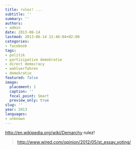 ```yaml
---
title: rulez! ...
subtitle: ''
summary: ''
authors:
- admin
date: 2013-06-14
lastmod: 2013-06-14 21:46:04+02:00
categories:
- facebook
tags:
- politik
- partizipative demokratie
- direct democracy
- wahlverfahren
- demokratie
featured: false
image:
  placement: 1
  caption: ''
  focal_point: Smart
  preview_only: true
slug: ''
year: 2013
languages:
- unknown
---
```


http://en.wikipedia.org/wiki/Demarchy rulez!
> http://www.wired.com/opinion/2012/05/st_essay_voting/
